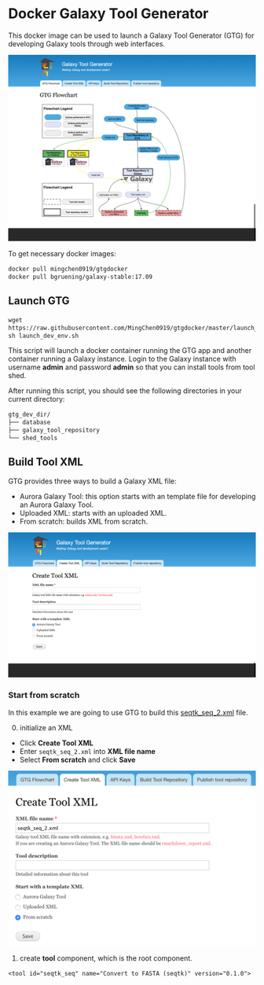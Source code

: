 # Docker Galaxy Tool Generator

This docker image can be used to launch a Galaxy Tool Generator (GTG) for developing Galaxy
tools through web interfaces.

![](images/gtg-home.png)
 
To get necessary docker images:

```
docker pull mingchen0919/gtgdocker
docker pull bgruening/galaxy-stable:17.09
```

## Launch GTG

```
wget https://raw.githubusercontent.com/MingChen0919/gtgdocker/master/launch_dev_env.sh
sh launch_dev_env.sh
```

This script will launch a docker container running the GTG app and another container running
a Galaxy instance. Login to the Galaxy instance with username **admin** and password **admin**
so that you can install tools from tool shed.

After running this script, you should see the following directories in your current directory:

```
gtg_dev_dir/
├── database
├── galaxy_tool_repository
└── shed_tools
```

## Build Tool XML

GTG provides three ways to build a Galaxy XML file:

* Aurora Galaxy Tool: this option starts with an template file for developing an Aurora Galaxy Tool.
* Uploaded XML: starts with an uploaded XML.
* From scratch: builds XML from scratch.

![](images/create-tool-xml.png)

### Start from scratch

In this example we are going to use GTG to build this [seqtk_seq_2.xml](https://raw.githubusercontent.com/MingChen0919/gtgdocker/master/seqtk_seq_2.xml) file.


0. initialize an XML

* Click **Create Tool XML**
* Enter `seqtk_seq_2.xml` into **XML file name**
* Select **From scratch** and click **Save**

![](images/init_seqtk.png)


1. create **tool** component, which is the root component.

```
<tool id="seqtk_seq" name="Convert to FASTA (seqtk)" version="0.1.0">
```












